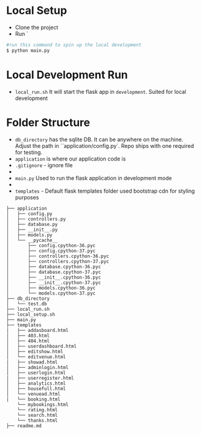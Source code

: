 # Local Setup
- Clone the project
- Run `
```sh 
#run this command to spin up the local development 
$ python main.py
```

# Local Development Run
- `local_run.sh` It will start the flask app in `development`. Suited for local development



# Folder Structure

- `db_directory` has the sqlite DB. It can be anywhere on the machine. Adjust the path in ``application/config.py`. Repo ships with one required for testing.
- `application` is where our application code is
- `.gitignore` - ignore file
- 
- `main.py`  Used to run the flask application in development mode
- 
- `templates` - Default flask templates folder
used bootstrap cdn for styling purposes


```
├── application
│   ├── config.py
│   ├── controllers.py
│   ├── database.py
│   ├── __init__.py
│   ├── models.py
│   └── __pycache__
│       ├── config.cpython-36.pyc
│       ├── config.cpython-37.pyc
│       ├── controllers.cpython-36.pyc
│       ├── controllers.cpython-37.pyc
│       ├── database.cpython-36.pyc
│       ├── database.cpython-37.pyc
│       ├── __init__.cpython-36.pyc
│       ├── __init__.cpython-37.pyc
│       ├── models.cpython-36.pyc
│       └── models.cpython-37.pyc
├── db_directory
│   └── test.db
├── local_run.sh
├── local_setup.sh
├── main.py
├── templates
|   ├── addasboard.html
│   ├── 403.html
│   ├── 404.html
│   ├── userdashboard.html
│   ├── editshow.html
│   └── editvenue.html
|   ├── showad.html
│   ├── adminlogin.html
│   ├── userlogin.html
|   ├── userregister.html
│   ├── analytics.html
│   ├── housefull.html
│   └── venuead.html
|   └── booking.html
    └── mybookings.html
    └── rating.html
    └── search.html
    └── thanks.html
├── readme.md

